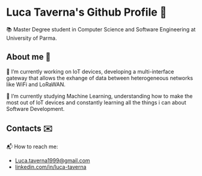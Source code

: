 # Luca Taverna's Github Profile 🤖
📚 Master Degree student in Computer Science and Software Engineering at University of Parma.

## About me 📂
👷 I’m currently working on IoT devices, developing a multi-interface gateway that allows the exhange of data between heterogeneous networks like WiFi and LoRaWAN. 

🌱 I’m currently studying Machine Learning, understanding how to make the most out of IoT devices and constantly learning all the things i can about Software Development. 

## Contacts ✉️

📬 How to reach me:
* Luca.taverna1999@gmail.com
* [linkedin.com/in/luca-taverna](http://www.linkedin.com/in/luca-taverna)
